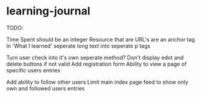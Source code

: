 # learning-journal
 
TODO:

Time Spent should be an integer
Resource that are URL's are an anchor tag
In 'What I learned' seperate long text into seperate p tags

Turn user check into it's own seperate method?
Don't display edot and delete buttons if not valid
Add registration form
Ability to view a page of specific users entries

Add ability to follow other users
Limit main index page feed to show only own and followed users entries